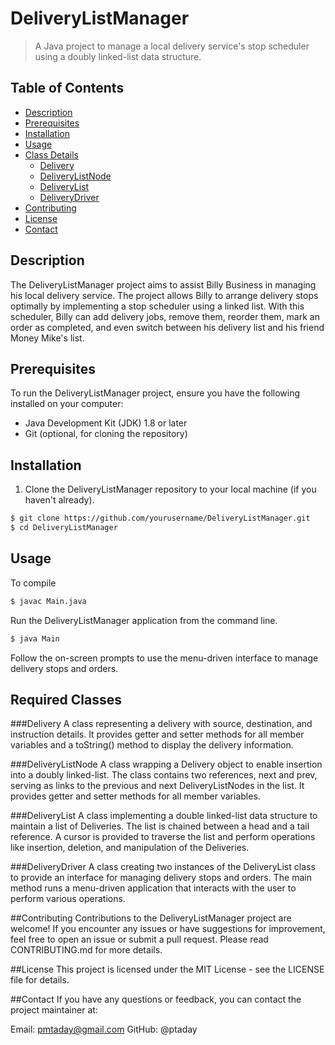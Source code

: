 # DeliveryListManager

> A Java project to manage a local delivery service's stop scheduler using a doubly linked-list data structure.

## Table of Contents

- [Description](#description)
- [Prerequisites](#prerequisites)
- [Installation](#installation)
- [Usage](#usage)
- [Class Details](#class-details)
  - [Delivery](#Delivery)
  - [DeliveryListNode](#DeliveryListNode)
  - [DeliveryList](#DeliveryList)
  - [DeliveryDriver](#DeliveryDriver)
- [Contributing](#contributing)
- [License](#license)
- [Contact](#contact)
  
## Description

The DeliveryListManager project aims to assist Billy Business in managing his local delivery service. The project allows Billy to arrange delivery stops optimally by implementing a stop scheduler using a linked list. With this scheduler, Billy can add delivery jobs, remove them, reorder them, mark an order as completed, and even switch between his delivery list and his friend Money Mike's list.

## Prerequisites

To run the DeliveryListManager project, ensure you have the following installed on your computer:

- Java Development Kit (JDK) 1.8 or later
- Git (optional, for cloning the repository)

## Installation

1. Clone the DeliveryListManager repository to your local machine (if you haven't already).

```bash
$ git clone https://github.com/yourusername/DeliveryListManager.git
$ cd DeliveryListManager
```
## Usage
To compile 
```bash
$ javac Main.java
```
Run the DeliveryListManager application from the command line.
```bash
$ java Main
```
Follow the on-screen prompts to use the menu-driven interface to manage delivery stops and orders.

## Required Classes

###Delivery
A class representing a delivery with source, destination, and instruction details. It provides getter and setter methods for all member variables and a toString() method to display the delivery information.

###DeliveryListNode
A class wrapping a Delivery object to enable insertion into a doubly linked-list. The class contains two references, next and prev, serving as links to the previous and next DeliveryListNodes in the list. It provides getter and setter methods for all member variables.

###DeliveryList
A class implementing a double linked-list data structure to maintain a list of Deliveries. The list is chained between a head and a tail reference. A cursor is provided to traverse the list and perform operations like insertion, deletion, and manipulation of the Deliveries.

###DeliveryDriver
A class creating two instances of the DeliveryList class to provide an interface for managing delivery stops and orders. The main method runs a menu-driven application that interacts with the user to perform various operations.

##Contributing
Contributions to the DeliveryListManager project are welcome! If you encounter any issues or have suggestions for improvement, feel free to open an issue or submit a pull request. Please read CONTRIBUTING.md for more details.

##License
This project is licensed under the MIT License - see the LICENSE file for details.

##Contact
If you have any questions or feedback, you can contact the project maintainer at:

Email: pmtaday@gmail.com
GitHub: @ptaday
